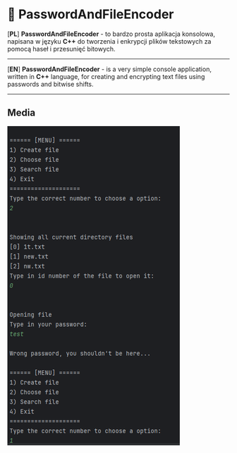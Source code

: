 # 🔑 PasswordAndFileEncoder
[**PL**]
**PasswordAndFileEncoder** - to bardzo prosta aplikacja konsolowa, napisana w języku **C++** do tworzenia i enkrypcji plików tekstowych za pomocą haseł i przesunięć bitowych.

---

[**EN**]
**PasswordAndFileEncoder** - is a very simple console application, written in **C++** language, for creating and encrypting text files using passwords and bitwise shifts.

---   
## Media

![img.png](img.png)

